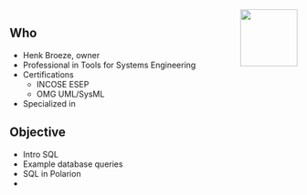 <img style="float:right;" width=100 src="https://www.ptse.nl/ptse-logo.png" align="right">

## Who

 - Henk Broeze, owner
 - Professional in Tools for Systems Engineering
 - Certifications
   - INCOSE ESEP
   - OMG UML/SysML
  - Specialized in 
## Objective
 - Intro SQL
 - Example database queries
 - SQL in Polarion
 - 

<!--stackedit_data:
eyJoaXN0b3J5IjpbLTE1MDE5OTkzMjRdfQ==
-->